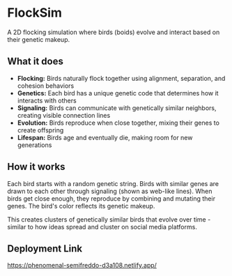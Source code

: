 # FlockSim

A 2D flocking simulation where birds (boids) evolve and interact based on their genetic makeup.

## What it does

- **Flocking:** Birds naturally flock together using alignment, separation, and cohesion behaviors
- **Genetics:** Each bird has a unique genetic code that determines how it interacts with others
- **Signaling:** Birds can communicate with genetically similar neighbors, creating visible connection lines
- **Evolution:** Birds reproduce when close together, mixing their genes to create offspring
- **Lifespan:** Birds age and eventually die, making room for new generations

## How it works

Each bird starts with a random genetic string. Birds with similar genes are drawn to each other through signaling (shown as web-like lines). When birds get close enough, they reproduce by combining and mutating their genes. The bird's color reflects its genetic makeup.

This creates clusters of genetically similar birds that evolve over time - similar to how ideas spread and cluster on social media platforms.

## Deployment Link
https://phenomenal-semifreddo-d3a108.netlify.app/
